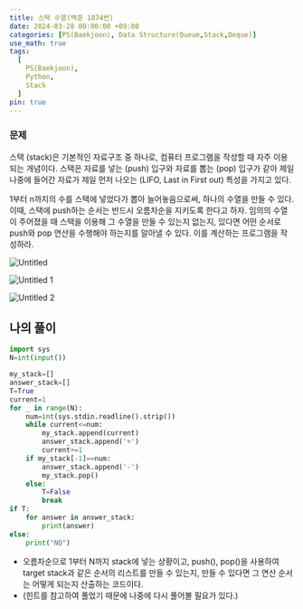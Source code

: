 ```yaml
---
title: 스택 수열(백준 1874번)
date: 2024-03-28 00:00:00 +09:00
categories: [PS(Baekjoon), Data Structure(Queue,Stack,Deque)]
use_math: true
tags:
  [
    PS(Baekjoon),
    Python,
    Stack
  ]
pin: true
---
```


### 문제

스택 (stack)은 기본적인 자료구조 중 하나로, 컴퓨터 프로그램을 작성할 때 자주 이용되는 개념이다. 스택은 자료를 넣는 (push) 입구와 자료를 뽑는 (pop) 입구가 같아 제일 나중에 들어간 자료가 제일 먼저 나오는 (LIFO, Last in First out) 특성을 가지고 있다.

1부터 n까지의 수를 스택에 넣었다가 뽑아 늘어놓음으로써, 하나의 수열을 만들 수 있다. 이때, 스택에 push하는 순서는 반드시 오름차순을 지키도록 한다고 하자. 임의의 수열이 주어졌을 때 스택을 이용해 그 수열을 만들 수 있는지 없는지, 있다면 어떤 순서로 push와 pop 연산을 수행해야 하는지를 알아낼 수 있다. 이를 계산하는 프로그램을 작성하라.

![Untitled](https://github.com/gihuni99/gihuni99.github.io/assets/90080065/d9b70523-33b9-48c4-a610-7adadb68321c)

![Untitled 1](https://github.com/gihuni99/gihuni99.github.io/assets/90080065/a33c61b0-1286-4585-8263-ddecc8dc5e83)

![Untitled 2](https://github.com/gihuni99/gihuni99.github.io/assets/90080065/b17cd38f-5557-4134-91c9-08d4514afe43)

## 나의 풀이

```python
import sys
N=int(input())

my_stack=[]
answer_stack=[]
T=True
current=1
for _ in range(N):
    num=int(sys.stdin.readline().strip())
    while current<=num:
        my_stack.append(current)
        answer_stack.append('+')
        current+=1
    if my_stack[-1]==num:
        answer_stack.append('-')
        my_stack.pop()
    else:
        T=False
        break
if T:
    for answer in answer_stack:
        print(answer)
else:
    print("NO")
```

- 오름차순으로 1부터 N까지 stack에 넣는 상황이고, push(), pop()을 사용하여 target stack과 같은 순서의 리스트를 만들 수 있는지, 만들 수 있다면 그 연산 순서는 어떻게 되는지 산출하는 코드이다.
- (힌트를 참고하여 풀었기 때문에 나중에 다시 풀어볼 필요가 있다.)